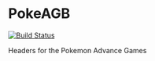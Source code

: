 # PokeAGB

[![Build Status](https://travis-ci.org/Touched/g3headers.svg?branch=master)](https://travis-ci.org/Touched/g3headers)

Headers for the Pokemon Advance Games
